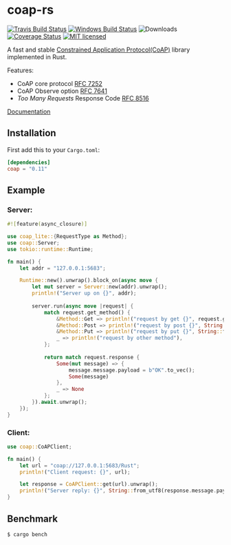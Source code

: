 # coap-rs

[![Travis Build Status](https://travis-ci.org/Covertness/coap-rs.svg?branch=master)](https://travis-ci.org/Covertness/coap-rs)
[![Windows Build Status](https://ci.appveyor.com/api/projects/status/ic36jdu4xy6doc59?svg=true)](https://ci.appveyor.com/project/Covertness/coap-rs)
![Downloads](https://img.shields.io/crates/d/coap.svg?style=flat)
[![Coverage Status](https://coveralls.io/repos/github/Covertness/coap-rs/badge.svg?branch=master)](https://coveralls.io/github/Covertness/coap-rs?branch=master)
[![MIT licensed](https://img.shields.io/badge/license-MIT-blue.svg)](./LICENSE)

A fast and stable [Constrained Application Protocol(CoAP)](https://tools.ietf.org/html/rfc7252) library implemented in Rust.

Features:
- CoAP core protocol [RFC 7252](https://tools.ietf.org/rfc/rfc7252.txt)
- CoAP Observe option [RFC 7641](https://tools.ietf.org/rfc/rfc7641.txt)
- *Too Many Requests* Response Code [RFC 8516](https://tools.ietf.org/html/rfc8516)

[Documentation](https://docs.rs/coap/)

## Installation

First add this to your `Cargo.toml`:

```toml
[dependencies]
coap = "0.11"
```

## Example

### Server:
```rust
#![feature(async_closure)]

use coap_lite::{RequestType as Method};
use coap::Server;
use tokio::runtime::Runtime;

fn main() {
    let addr = "127.0.0.1:5683";

    Runtime::new().unwrap().block_on(async move {
        let mut server = Server::new(addr).unwrap();
        println!("Server up on {}", addr);
        
        server.run(async move |request| {
            match request.get_method() {
                &Method::Get => println!("request by get {}", request.get_path()),
                &Method::Post => println!("request by post {}", String::from_utf8(request.message.payload).unwrap()),
                &Method::Put => println!("request by put {}", String::from_utf8(request.message.payload).unwrap()),
                _ => println!("request by other method"),
            };
            
            return match request.response {
                Some(mut message) => {
                    message.message.payload = b"OK".to_vec();
                    Some(message)
                },
                _ => None
            };
        }).await.unwrap();
    });
}
```

### Client:
```rust
use coap::CoAPClient;

fn main() {
    let url = "coap://127.0.0.1:5683/Rust";
    println!("Client request: {}", url);

    let response = CoAPClient::get(url).unwrap();
    println!("Server reply: {}", String::from_utf8(response.message.payload).unwrap());
}
```

## Benchmark
```bash
$ cargo bench
```
